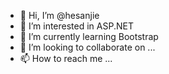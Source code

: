 - 👋 Hi, I’m @hesanjie
- 👀 I’m interested in ASP.NET
- 🌱 I’m currently learning Bootstrap
- 💞️ I’m looking to collaborate on ...
- 📫 How to reach me ...

<!---
hesanjie/hesanjie is a ✨ special ✨ repository because its `README.md` (this file) appears on your GitHub profile.
You can click the Preview link to take a look at your changes.
--->
